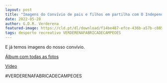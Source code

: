 ```yaml
---
layout: post
title: "Imagens do Convívio de pais e filhos em partilha com O Independente"
date: 2022-05-28
author: G.D.R. Verderena
featured-image: https://cld.pt/dl/download/f14be487-efce-436b-a57b-c805fbb04272/2-IMG_1643.jpg
tags: desporto recreativo VERDERENAFABRICADECAMPEOES
---
```


E já temos imagens do nosso convívio.

[Álbum com todas as fotos](https://www.facebook.com/media/set/?vanity=356445604388109&set=a.5521826757849942)

[Vídeo](https://fb.watch/di24kjiaEB/)

#VERDERENAFABRICADECAMPEOES
